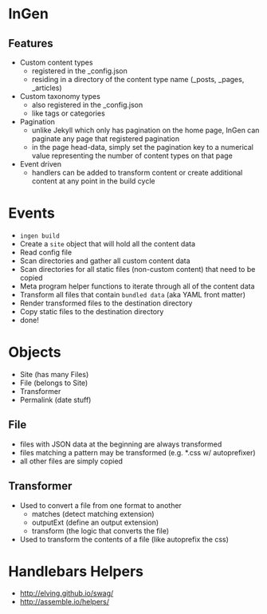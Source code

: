 InGen
=====

## Features

* Custom content types
  * registered in the _config.json
  * residing in a directory of the content type name (_posts, _pages, _articles)
* Custom taxonomy types
  * also registered in the _config.json
  * like tags or categories
* Pagination
  * unlike Jekyll which only has pagination on the home page, InGen can paginate any page that registered pagination
  * in the page head-data, simply set the pagination key to a numerical value representing the number of content types on that page
* Event driven
  * handlers can be added to transform content or create additional content at any point in the build cycle


Events
======

* `ingen build`
* Create a `site` object that will hold all the content data
* Read config file
* Scan directories and gather all custom content data
* Scan directories for all static files (non-custom content) that need to be copied
* Meta program helper functions to iterate through all of the content data
* Transform all files that contain `bundled data` (aka YAML front matter)
* Render transformed files to the destination directory
* Copy static files to the destination directory
* done!


Objects
=======

* Site (has many Files)
* File (belongs to Site)
* Transformer
* Permalink (date stuff)

## File

* files with JSON data at the beginning are always transformed
* files matching a pattern may be transformed (e.g. *.css w/ autoprefixer)
* all other files are simply copied

## Transformer

* Used to convert a file from one format to another
  * matches (detect matching extension)
  * outputExt (define an output extension)
  * transform (the logic that converts the file)
* Used to transform the contents of a file (like autoprefix the css)

Handlebars Helpers
==================

* http://elving.github.io/swag/
* http://assemble.io/helpers/


